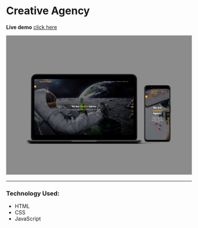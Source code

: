 # **Creative Agency**

**Live demo** [click here](https://creative-special-agency-page.netlify.app/)

![alt text](./images/overview.jpg)

---

### **Technology Used:**

-   HTML
-   CSS
-   JavaScript

